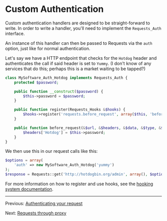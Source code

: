 Custom Authentication
=====================
Custom authentication handlers are designed to be straight-forward to write.
In order to write a handler, you'll need to implement the `Requests_Auth`
interface.

An instance of this handler can then be passed to Requests via the `auth`
option, just like for normal authentication.

Let's say we have a HTTP endpoint that checks for the `Hotdog` header and
authenticates the call if said header is set to `Yummy`. (I don't know of any
services that do this; perhaps this is a market waiting to be tapped?)

```php
class MySoftware_Auth_Hotdog implements Requests_Auth {
    protected $password;

    public function __construct($password) {
        $this->password = $password;
    }

    public function register(Requests_Hooks &$hooks) {
        $hooks->register('requests.before_request', array($this, 'before_request'));
    }

    public function before_request(&$url, &$headers, &$data, &$type, &$options) {
        $headers['Hotdog'] = $this->password;
    }
}
```

We then use this in our request calls like this:

```php
$options = array(
    'auth' => new MySoftware_Auth_Hotdog('yummy')
);
$response = Requests::get('http://hotdogbin.org/admin', array(), $options);
```

For more information on how to register and use hooks, see the [hooking
system documentation][hooks].

[hooks]: hooks.md

***

Previous: [Authenticating your request](authentication.md)

Next: [Requests through proxy](proxy.md)
